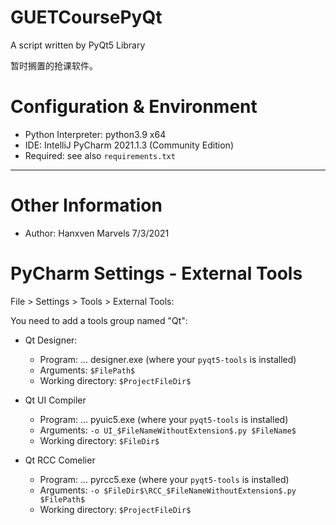 # GUETCoursePyQt

A script written by PyQt5 Library

暂时搁置的抢课软件。

# Configuration & Environment

- Python Interpreter: python3.9 x64
- IDE: IntelliJ PyCharm 2021.1.3 (Community Edition)
- Required: see also `requirements.txt`

---

# Other Information

- Author: Hanxven Marvels 7/3/2021

# PyCharm Settings - External Tools

File > Settings > Tools > External Tools:

You need to add a tools group named "Qt":

- Qt Designer:
  - Program: ... designer.exe (where your `pyqt5-tools` is installed)
  - Arguments: `$FilePath$`
  - Working directory: `$ProjectFileDir$`


- Qt UI Compiler
  - Program: ... pyuic5.exe (where your `pyqt5-tools` is installed)
  - Arguments: `-o UI_$FileNameWithoutExtension$.py $FileName$`
  - Working directory: `$FileDir$`


- Qt RCC Comelier
  - Program: ... pyrcc5.exe (where your `pyqt5-tools` is installed)
  - Arguments: `-o $FileDir$\RCC_$FileNameWithoutExtension$.py $FilePath$`
  - Working directory: `$ProjectFileDir$`
